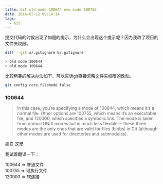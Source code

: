 ```yaml
---
title: Git old mode 100644 new mode 100755
date: 2016-05-12 09:14:14
tags:
  - Git
---
```


提交代码的时候出现了如题的提示，为什么会出现这个提示呢？因为我改了项目的文件夹权限。

```bash
diff --git a/.gitignore b/.gitignore

> old mode 100644
> old mode 100644
```

比较粗暴的解决办法如下，可以告诉git直接忽略文件夹权限的改动。

```bash
git config core.filemode false
```

### 100644

> In this case, you’re specifying a mode of 100644, which means it’s a normal file. Other options are 100755, which means it’s an executable file; and 120000, which specifies a symbolic link. The mode is taken from normal UNIX modes but is much less flexible — these three modes are the only ones that are valid for files (blobs) in Git (although other modes are used for directories and submodules).

摘自 [这里](https://git-scm.com/book/en/v2/Git-Internals-Git-Objects)

我试着翻译一下：

100644 => 普通文件  
100755 => 可执行文件  
120000 => 软连接  
